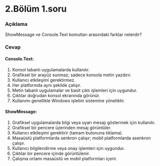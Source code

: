 # 2.Bölüm 1.soru

### Açıklama

ShowMessage ve Console.Text komutları arasındaki farklar nelerdir?

### Cevap

#### Console.Text:

1.	Konsol tabanlı uygulamalarda kullanılır.
2.	Grafiksel bir arayüz sunmaz; sadece konsola metin yazdırır.
3.	Kullanıcı etkileşimi gerektirmez.
4.	Her platformda aynı şekilde çalışır.
5.	Metin tabanlı uygulamalar ve basit çıktı işlemleri için uygundur.
6.	Çıktılar doğrudan konsol ekranında görünür.
7.	Kullanımı genellikle Windows işletim sistemine yöneliktir.

#### ShowMessage:

1.	Grafiksel uygulamalarda bilgi veya uyarı mesajı göstermek için kullanılır.
2.	Grafiksel bir pencere üzerinden mesaj görüntüler.
3.	Kullanıcı etkileşimi gerektirir (tamam butonuna tıklama).
4.	Masaüstü platformlarda senkron çalışır; mobil platformlarda asenkron çalışır.
5.	Kullanıcı bilgilendirme veya onay işlemleri için uygundur.
6.	Çıktılar bir pencere içinde görüntülenir.
7.	Çalışma ortamı masaüstü ve mobil platformları içerir.
